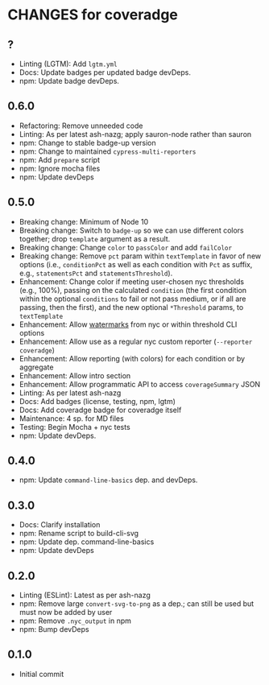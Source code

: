 # CHANGES for coveradge

## ?

- Linting (LGTM): Add `lgtm.yml`
- Docs: Update badges per updated badge devDeps.
- npm: Update badge devDeps.

## 0.6.0

- Refactoring: Remove unneeded code
- Linting: As per latest ash-nazg; apply sauron-node rather than sauron
- npm: Change to stable badge-up version
- npm: Change to maintained `cypress-multi-reporters`
- npm: Add `prepare` script
- npm: Ignore mocha files
- npm: Update devDeps

## 0.5.0

- Breaking change: Minimum of Node 10
- Breaking change: Switch to `badge-up` so we can use different colors
  together; drop `template` argument as a result.
- Breaking change: Change `color` to `passColor` and add `failColor`
- Breaking change: Remove `pct` param within `textTemplate` in favor of
    new options (i.e., `conditionPct` as well as each condition
    with `Pct` as suffix, e.g., `statementsPct` and `statementsThreshold`).
- Enhancement: Change color if meeting user-chosen nyc thresholds (e.g.,
    100%), passing on the calculated `condition` (the first
    condition within the optional `conditions` to fail or not pass medium,
    or if all are passing, then the first), and the new optional
    `*Threshold` params, to `textTemplate`
- Enhancement: Allow [watermarks](https://github.com/istanbuljs/nyc#high-and-low-watermarks)
    from nyc or within threshold CLI options
- Enhancement: Allow use as a regular nyc custom reporter (`--reporter coveradge`)
- Enhancement: Allow reporting (with colors) for each condition or by aggregate
- Enhancement: Allow intro section
- Enhancement: Allow programmatic API to access `coverageSummary` JSON
- Linting: As per latest ash-nazg
- Docs: Add badges (license, testing, npm, lgtm)
- Docs: Add coveradge badge for coveradge itself
- Maintenance: 4 sp. for MD files
- Testing: Begin Mocha + nyc tests
- npm: Update devDeps.

## 0.4.0

- npm: Update `command-line-basics` dep. and devDeps.

## 0.3.0

- Docs: Clarify installation
- npm: Rename script to build-cli-svg
- npm: Update dep. command-line-basics
- npm: Update devDeps

## 0.2.0

- Linting (ESLint): Latest as per ash-nazg
- npm: Remove large `convert-svg-to-png` as a dep.; can still be used
  but must now be added by user
- npm: Remove `.nyc_output` in npm
- npm: Bump devDeps

## 0.1.0

- Initial commit
